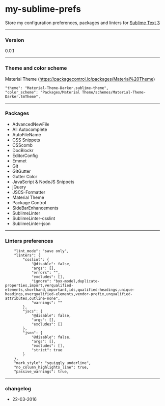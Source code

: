 # my-sublime-prefs

Store my configuration preferences, packages and linters for [Sublime Text 3](https://www.sublimetext.com/3)

----
### Version
0.0.1

----
### Theme and color scheme
 Material Theme (https://packagecontrol.io/packages/Material%20Theme)
 	
 	"theme": "Material-Theme-Darker.sublime-theme",
 	"color_scheme": "Packages/Material Theme/schemes/Material-Theme-Darker.tmTheme",

----
### Packages
* AdvancedNewFile
* All Autocomplete
* AutoFileName
* CSS Snippets
* CSScomb
* DocBlockr
* EditorConfig
* Emmet
* Git
* GitGutter
* Gutter Color
* JavaScript & NodeJS Snippets
* jQuery
* JSCS-Formatter
* Material Theme
* Package Control
* SideBarEnhancements
* SublimeLinter
* SublimeLinter-csslint
* SublimeLinter-json

----
### Linters preferences

        "lint_mode": "save only",
        "linters": {
            "csslint": {
                "@disable": false,
                "args": [],
                "errors": "",
                "excludes": [],
                "ignore": "box-model,duplicate-properties,import,verqualified-elements,shorthand,important,ids,qualified-headings,unique-headings,overqualified-elements,vendor-prefix,unqualified-attributes,outline-none",
                "warnings": ""
            },
            "jscs": {
                "@disable": false,
                "args": [],
                "excludes": []
            },
            "json": {
                "@disable": false,
                "args": [],
                "excludes": [],
                "strict": true
            }
        },
        "mark_style": "squiggly underline",
        "no_column_highlights_line": true,
        "passive_warnings": true,
----
### changelog
* 22-03-2016
